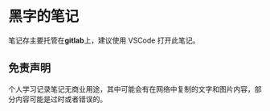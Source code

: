 # 黑字的笔记

笔记存主要托管在**gitlab**上，建议使用 VSCode 打开此笔记。

## 免责声明

个人学习记录笔记无商业用途，其中可能会有在网络中复制的文字和图片内容，部分内容可能是过时或者错误的。